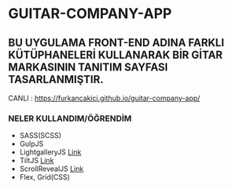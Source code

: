 # GUITAR-COMPANY-APP

## BU UYGULAMA FRONT-END ADINA FARKLI KÜTÜPHANELERİ KULLANARAK BİR GİTAR MARKASININ TANITIM SAYFASI TASARLANMIŞTIR.

CANLI : https://furkancakici.github.io/guitar-company-app/

### NELER KULLANDIM/ÖĞRENDİM

- SASS(SCSS)
- GulpJS
- LightgalleryJS [Link](https://sachinchoolur.github.io/lightgallery.js/)
- TiltJS [Link](https://micku7zu.github.io/vanilla-tilt.js/)
- ScrollRevealJS [Link](https://scrollrevealjs.org/)
- Flex, Grid(CSS)
